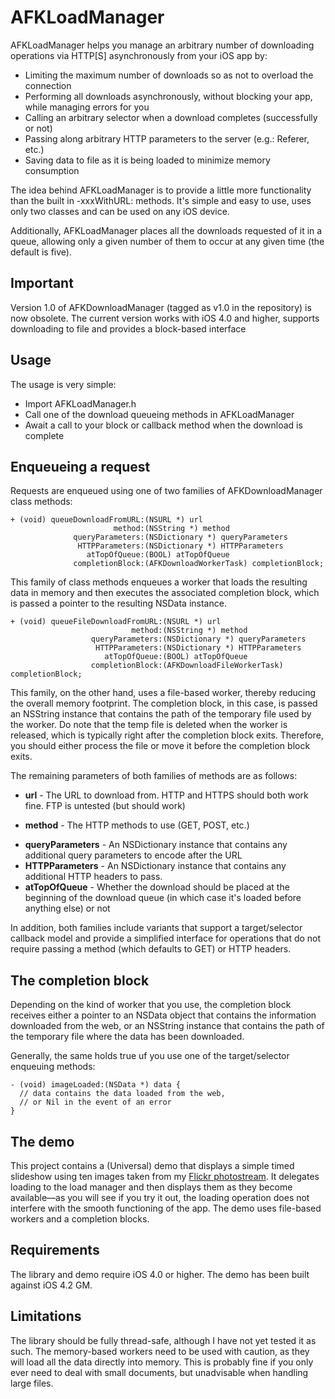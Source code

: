 AFKLoadManager
==============

AFKLoadManager helps you manage an arbitrary number of downloading operations via HTTP[S] asynchronously from your iOS app by:

* Limiting the maximum number of downloads so as not to overload the connection
* Performing all downloads asynchronously, without blocking your app, while managing errors for you
* Calling an arbitrary selector when a download completes (successfully or not)
* Passing along arbitrary HTTP parameters to the server (e.g.: Referer, etc.)
* Saving data to file as it is being loaded to minimize memory consumption

The idea behind AFKLoadManager is to provide a little more functionality than the built in -xxxWithURL: methods. It's simple and easy to use, uses only two classes and can be used on any iOS device.

Additionally, AFKLoadManager places all the downloads requested of it in a queue, allowing only a given number of them to occur at any given time (the default is five).


Important
---------

Version 1.0 of AFKDownloadManager (tagged as v1.0 in the repository) is now obsolete. The current version works with iOS 4.0 and higher, supports downloading to file and provides a block-based interface


Usage
-----

The usage is very simple:

* Import AFKLoadManager.h
* Call one of the download queueing methods in AFKLoadManager
* Await a call to your block or callback method when the download is complete

Enqueueing a request
--------------------

Requests are enqueued using one of two families of AFKDownloadManager class methods:

	+ (void) queueDownloadFromURL:(NSURL *) url 
						   method:(NSString *) method 
				  queryParameters:(NSDictionary *) queryParameters 
				   HTTPParameters:(NSDictionary *) HTTPParameters 
					 atTopOfQueue:(BOOL) atTopOfQueue
				  completionBlock:(AFKDownloadWorkerTask) completionBlock;
				
This family of class methods enqueues a worker that loads the resulting data in memory and then executes the associated completion block, which is passed a pointer to the resulting NSData instance.

	+ (void) queueFileDownloadFromURL:(NSURL *) url 
							   method:(NSString *) method 
					  queryParameters:(NSDictionary *) queryParameters 
					   HTTPParameters:(NSDictionary *) HTTPParameters 
						 atTopOfQueue:(BOOL) atTopOfQueue 
					  completionBlock:(AFKDownloadFileWorkerTask) completionBlock;

This family, on the other hand, uses a file-based worker, thereby reducing the overall memory footprint. The completion block, in this case, is passed an NSString instance that contains the path of the temporary file used by the worker. Do note that the temp file is deleted when the worker is released, which is typically right after the completion block exits. Therefore, you should either process the file or move it before the completion block exits.

The remaining parameters of both families of methods are as follows:

* **url** - The URL to download from. HTTP and HTTPS should both work fine. FTP is untested (but should work)
- **method** - The HTTP methods to use (GET, POST, etc.)
* **queryParameters** - An NSDictionary instance that contains any additional query parameters to encode after the URL
* **HTTPParameters** - An NSDictionary instance that contains any additional HTTP headers to pass.
* **atTopOfQueue** - Whether the download should be placed at the beginning of the download queue (in which case it's loaded before anything else) or not

In addition, both families include variants that support a target/selector callback model and provide a simplified interface for operations that do not require passing a method (which defaults to GET) or HTTP headers.


The completion block
--------------------

Depending on the kind of worker that you use, the completion block receives either a pointer to an NSData object that contains the information downloaded from the web, or an NSString instance that contains the path of the temporary file where the data has been downloaded.

Generally, the same holds true uf you use one of the target/selector enqueuing methods:

	- (void) imageLoaded:(NSData *) data {
	  // data contains the data loaded from the web,
	  // or Nil in the event of an error
	}

The demo
--------

This project contains a (Universal) demo that displays a simple timed slideshow using ten images taken from my [Flickr photostream](http://www.flickr.com/photos/mtabini/). It delegates loading to the load manager and then displays them as they become available—as you will see if you try it out, the loading operation does not interfere with the smooth functioning of the app. The demo uses file-based workers and a completion blocks.

Requirements
------------

The library and demo require iOS 4.0 or higher. The demo has been built against iOS 4.2 GM.

Limitations
-----------

The library should be fully thread-safe, although I have not yet tested it as such. The memory-based workers need to be used with caution, as they will load all the data directly into memory. This is probably fine if you only ever need to deal with small documents, but unadvisable when handling large files.